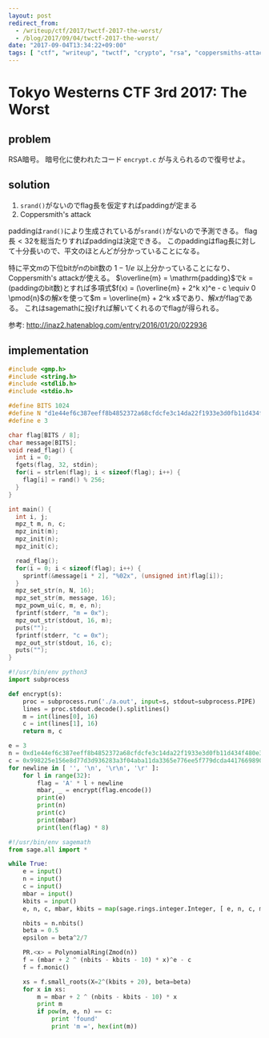 ```yaml
---
layout: post
redirect_from:
  - /writeup/ctf/2017/twctf-2017-the-worst/
  - /blog/2017/09/04/twctf-2017-the-worst/
date: "2017-09-04T13:34:22+09:00"
tags: [ "ctf", "writeup", "twctf", "crypto", "rsa", "coppersmiths-attack" ]
---
```


# Tokyo Westerns CTF 3rd 2017: The Worst

## problem

RSA暗号。
暗号化に使われたコード `encrypt.c` が与えられるので復号せよ。

## solution

1.  `srand()`がないのでflag長を仮定すればpaddingが定まる
2.   Coppersmith's attack

paddingは`rand()`により生成されているが`srand()`がないので予測できる。
flag長$\lt 32$を総当たりすればpaddingは決定できる。
このpaddingはflag長に対して十分長いので、平文のほとんどが分かっていることになる。

特に平文$m$の下位bitが$n$のbit数の $1-1/e$ 以上分かっていることになり、Coppersmith's attackが使える。
$\overline{m} = \mathrm{padding}$で$k = (\text{paddingのbit数})$とすれば多項式$f(x) = (\overline{m} + 2^k x)^e - c \equiv 0 \pmod{n}$の解$x$を使って$m = \overline{m} + 2^k x$であり、解$x$がflagである。
これはsagemathに投げれば解いてくれるのでflagが得られる。

参考: <http://inaz2.hatenablog.com/entry/2016/01/20/022936>

## implementation

``` c
#include <gmp.h>
#include <string.h>
#include <stdlib.h>
#include <stdio.h>

#define BITS 1024
#define N "d1e44ef6c387eeff8b4852372a68cfdcfe3c14da22f1933e3d0fb11d434f480e3415ab08ee42e8d5a7a5ad34e1c114e5d7f2fa970eb968d492542089325301f4090c850c4ece500388d720fb7b5e2772a063ecf238675b8bcde0cb8ba54eb663d74b80e459c803980d7f5cbe4fc76aa036dfc3d6e7a7ec750f2a4ef2658c9029"
#define e 3

char flag[BITS / 8];
char message[BITS];
void read_flag() {
  int i = 0;
  fgets(flag, 32, stdin);
  for(i = strlen(flag); i < sizeof(flag); i++) {
    flag[i] = rand() % 256;
  }
}

int main() {
  int i, j;
  mpz_t m, n, c;
  mpz_init(m);
  mpz_init(n);
  mpz_init(c);

  read_flag();
  for(i = 0; i < sizeof(flag); i++) {
    sprintf(&message[i * 2], "%02x", (unsigned int)flag[i]);
  }
  mpz_set_str(n, N, 16);
  mpz_set_str(m, message, 16);
  mpz_powm_ui(c, m, e, n);
  fprintf(stderr, "m = 0x");
  mpz_out_str(stdout, 16, m);
  puts("");
  fprintf(stderr, "c = 0x");
  mpz_out_str(stdout, 16, c);
  puts("");
}
```

``` python
#!/usr/bin/env python3
import subprocess

def encrypt(s):
    proc = subprocess.run('./a.out', input=s, stdout=subprocess.PIPE)
    lines = proc.stdout.decode().splitlines()
    m = int(lines[0], 16)
    c = int(lines[1], 16)
    return m, c

e = 3
n = 0xd1e44ef6c387eeff8b4852372a68cfdcfe3c14da22f1933e3d0fb11d434f480e3415ab08ee42e8d5a7a5ad34e1c114e5d7f2fa970eb968d492542089325301f4090c850c4ece500388d720fb7b5e2772a063ecf238675b8bcde0cb8ba54eb663d74b80e459c803980d7f5cbe4fc76aa036dfc3d6e7a7ec750f2a4ef2658c9029
c = 0x998225e156e8d77d3d936283a3f04aba11da3365e776ee5f779dcda44176698908d0970ad5daa32b774e023351b1237783c876e8be62cccddcad6adb362925b6b611e82995a53a1df97b15af55394fe0b544d59b6fd6d3057a5e448b40b2405ffcc3a7e8115cfb57b43729dcfe410c17063cf6d63fdc6c621e2e845934b7c32f
for newline in [ '', '\n', '\r\n', '\r' ]:
    for l in range(32):
        flag = 'A' * l + newline
        mbar, _ = encrypt(flag.encode())
        print(e)
        print(n)
        print(c)
        print(mbar)
        print(len(flag) * 8)
```

``` python
#!/usr/bin/env sagemath
from sage.all import *

while True:
    e = input()
    n = input()
    c = input()
    mbar = input()
    kbits = input()
    e, n, c, mbar, kbits = map(sage.rings.integer.Integer, [ e, n, c, mbar, kbits ])

    nbits = n.nbits()
    beta = 0.5
    epsilon = beta^2/7

    PR.<x> = PolynomialRing(Zmod(n))
    f = (mbar + 2 ^ (nbits - kbits - 10) * x)^e - c
    f = f.monic()

    xs = f.small_roots(X=2^(kbits + 20), beta=beta)
    for x in xs:
        m = mbar + 2 ^ (nbits - kbits - 10) * x
        print m
        if pow(m, e, n) == c:
            print 'found'
            print 'm =', hex(int(m))
```
